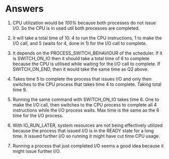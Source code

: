 # Answers

1. CPU utilization would be *100%* because both processes do not issue I/O.
So the CPU is in used util both processes are completed.

2. It will take a total time of 10. 4 to run the CPU instructions, 1 to make the I/O call,
and 5 (waits for 4, done in 1) for the I/O call to complete.

3. It depends on the PROCESS_SWITCH_BEHAVIOUR of the scheduler. If it is SWITCH_ON_IO then
it should take a total time of 6 to complete because the CPU is utilised while waiting for the
I/O call to complete. If SWITCH_ON_END, then it would take the same time as Q2 above.

4. Takes time 5 to complete the process that issues I/O and only then switches to the CPU process
that takes time 4 to complete. Taking total time 9.

5. Running the same command with SWITCH_ON_IO takes time 6. One to make the I/O call, then switches to the CPU
process to complete all 4 instructions while the I/O process waits. Max time is the same as the 6 time for the I/O process.

6. With IO_RUN_LATER, system resources are not being effectively utilized because the process that issued I/O
is in the READY state for a long time. It issued further I/O so running it might have cut time CPU usage.

7. Running a process that just completed I/O seems a good idea because it might issue further I/O.
